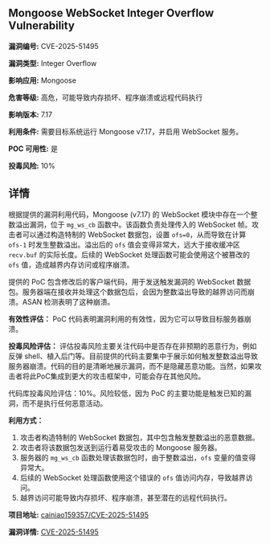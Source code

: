 ## Mongoose WebSocket Integer Overflow Vulnerability

**漏洞编号:** CVE-2025-51495

**漏洞类型:** Integer Overflow

**影响应用:** Mongoose

**危害等级:** 高危，可能导致内存损坏、程序崩溃或远程代码执行

**影响版本:** 7.17

**利用条件:** 需要目标系统运行 Mongoose v7.17，并启用 WebSocket 服务。

**POC 可用性:** 是

**投毒风险:** 10%

## 详情

根据提供的漏洞利用代码，Mongoose (v7.17) 的 WebSocket 模块中存在一个整数溢出漏洞，位于 `mg_ws_cb` 函数中。该函数负责处理传入的 WebSocket 帧。攻击者可以通过构造特制的 WebSocket 数据包，设置 `ofs=0`，从而导致在计算 `ofs-1` 时发生整数溢出。溢出后的 `ofs` 值会变得非常大，远大于接收缓冲区 `recv.buf` 的实际长度。后续的 WebSocket 处理函数可能会使用这个被篡改的 `ofs` 值，造成越界内存访问或程序崩溃。

提供的 PoC 包含修改后的客户端代码，用于发送触发漏洞的 WebSocket 数据包。服务器端在接收并处理这个数据包后，会因为整数溢出导致的越界访问而崩溃。ASAN 检测表明了这种崩溃。

**有效性评估：**
PoC 代码表明漏洞利用的有效性，因为它可以导致目标服务器崩溃。

**投毒风险评估：**
评估投毒风险主要关注代码中是否存在非预期的恶意行为，例如反弹 shell、植入后门等。目前提供的代码主要集中于展示如何触发整数溢出导致服务器崩溃。代码的目的是清晰地展示漏洞，而不是隐藏恶意功能。当然，如果攻击者将此PoC集成到更大的攻击框架中，可能会存在其他风险。

代码库投毒风险评估：10%。风险较低，因为 PoC 的主要功能是触发已知的漏洞，而不是执行任何恶意活动。

**利用方式：**
1.  攻击者构造特制的 WebSocket 数据包，其中包含触发整数溢出的恶意数据。
2.  攻击者将该数据包发送到运行着易受攻击的 Mongoose 服务器。
3.  服务器的 `mg_ws_cb` 函数处理该数据包时，由于整数溢出，`ofs` 变量的值变得异常大。
4.  后续的 WebSocket 处理函数使用这个错误的 `ofs` 值访问内存，导致越界访问。
5.  越界访问可能导致内存损坏、程序崩溃，甚至潜在的远程代码执行。

**项目地址:** [cainiao159357/CVE-2025-51495](https://github.com/cainiao159357/CVE-2025-51495)

**漏洞详情:** [CVE-2025-51495](https://nvd.nist.gov/vuln/detail/CVE-2025-51495)